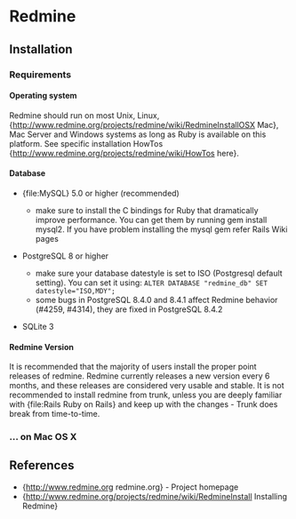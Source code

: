 
# Redmine

## Installation

### Requirements

#### Operating system

Redmine should run on most Unix, Linux, {http://www.redmine.org/projects/redmine/wiki/RedmineInstallOSX Mac}, Mac Server and Windows systems as long as Ruby is available on this platform. See specific installation HowTos {http://www.redmine.org/projects/redmine/wiki/HowTos here}.

#### Database

* {file:MySQL} 5.0 or higher (recommended)
  * make sure to install the C bindings for Ruby that dramatically improve performance. You can get them by running gem install mysql2. If you have problem installing the mysql gem refer Rails Wiki pages

* PostgreSQL 8 or higher
  * make sure your database datestyle is set to ISO (Postgresql default setting). You can set it using: ``ALTER DATABASE "redmine_db" SET datestyle="ISO,MDY";``
  * some bugs in PostgreSQL 8.4.0 and 8.4.1 affect Redmine behavior (#4259, #4314), they are fixed in PostgreSQL 8.4.2

* SQLite 3

#### Redmine Version

It is recommended that the majority of users install the proper point releases of
redmine. Redmine currently releases a new version every 6 months, and these
releases are considered very usable and stable. It is not recommended to install
redmine from trunk, unless you are deeply familiar with {file:Rails Ruby on Rails}
and keep up with the changes - Trunk does break from time-to-time.

### ... on Mac OS X


## References

* {http://www.redmine.org redmine.org} - Project homepage
* {http://www.redmine.org/projects/redmine/wiki/RedmineInstall Installing Redmine}
